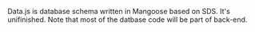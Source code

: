Data.js is database schema written in Mangoose based on SDS. 
It's unifinished.
Note that most of the datbase code will be part of back-end. 

